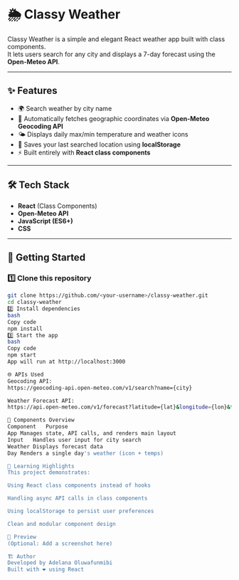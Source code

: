 # 🌦️ Classy Weather

Classy Weather is a simple and elegant React weather app built with class components.  
It lets users search for any city and displays a 7-day forecast using the **Open-Meteo API**.

---

## ✨ Features

- 🌍 Search weather by city name  
- 🧭 Automatically fetches geographic coordinates via **Open-Meteo Geocoding API**  
- 🌤 Displays daily max/min temperature and weather icons  
- 💾 Saves your last searched location using **localStorage**  
- ⚡ Built entirely with **React class components**  

---

## 🛠️ Tech Stack

- **React** (Class Components)
- **Open-Meteo API**
- **JavaScript (ES6+)**
- **CSS**

---

## 🚀 Getting Started

### 1️⃣ Clone this repository
```bash
git clone https://github.com/<your-username>/classy-weather.git
cd classy-weather
2️⃣ Install dependencies
bash
Copy code
npm install
3️⃣ Start the app
bash
Copy code
npm start
App will run at http://localhost:3000

🌐 APIs Used
Geocoding API:
https://geocoding-api.open-meteo.com/v1/search?name={city}

Weather Forecast API:
https://api.open-meteo.com/v1/forecast?latitude={lat}&longitude={lon}&timezone={tz}&daily=weathercode,temperature_2m_max,temperature_2m_min

🧩 Components Overview
Component	Purpose
App	Manages state, API calls, and renders main layout
Input	Handles user input for city search
Weather	Displays forecast data
Day	Renders a single day's weather (icon + temps)

🧠 Learning Highlights
This project demonstrates:

Using React class components instead of hooks

Handling async API calls in class components

Using localStorage to persist user preferences

Clean and modular component design

📸 Preview
(Optional: Add a screenshot here)

🏗️ Author
Developed by Adelana Oluwafunmibi
Built with ❤️ using React
